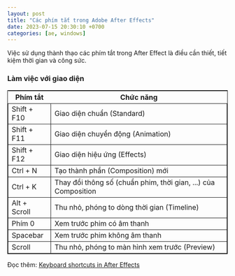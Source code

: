```yaml
---
layout: post
title: "Các phím tắt trong Adobe After Effects"
date: 2023-07-15 20:30:10 +0700
categories: [ae, windows]
---
```


Việc sử dụng thành thạo các phím tắt trong After Effect là điều cần thiết, tiết kiệm thời gian và công sức.  

### Làm việc với giao diện
<table style="border: 1px solid;">
    <tr>
        <th style="text-align: center;">Phím tắt</th>
        <th style="text-align: center;">Chức năng</th>
    </tr>
    <tr >
        <td style="border: 1px solid;">Shift + F10</td>
        <td style="border: 1px solid;">Giao diện chuẩn (Standard)</td>
    </tr>
    <tr>
        <td style="border: 1px solid;">Shift + F11</td>
        <td style="border: 1px solid;">Giao diện chuyển động (Animation)</td>
    </tr>
    <tr>
        <td style="border: 1px solid;">Shift + F12</td>
        <td style="border: 1px solid;">Giao diện hiệu ứng (Effects)</td>
    </tr>
    <tr>
        <td style="border: 1px solid;">Ctrl + N</td>
        <td style="border: 1px solid;">Tạo thành phần (Composition) mới</td>
    </tr>
    <tr>
        <td style="border: 1px solid;">Ctrl + K</td>
        <td style="border: 1px solid;">Thay đồi thông số (chuẩn phim, thời gian, ...) của Composition</td>
    </tr>
    <tr>
        <td style="border: 1px solid;">Alt + Scroll</td>
        <td style="border: 1px solid;">Thu nhỏ, phóng to dòng thời gian (Timeline)</td>
    </tr>
    <tr>
        <td style="border: 1px solid;">Phím 0</td>
        <td style="border: 1px solid;">Xem trước phim có âm thanh</td>
    </tr>
    <tr>
        <td style="border: 1px solid;">Spacebar</td>
        <td style="border: 1px solid;">Xem trước phim không âm thanh</td>
    </tr>
    <tr>
        <td style="border: 1px solid;">Scroll</td>
        <td style="border: 1px solid;">Thu nhỏ, phóng to màn hình xem trước (Preview)</td>
    </tr>
</table>

Đọc thêm: [Keyboard shortcuts in After Effects](https://helpx.adobe.com/after-effects/using/keyboard-shortcuts-reference.html)  
